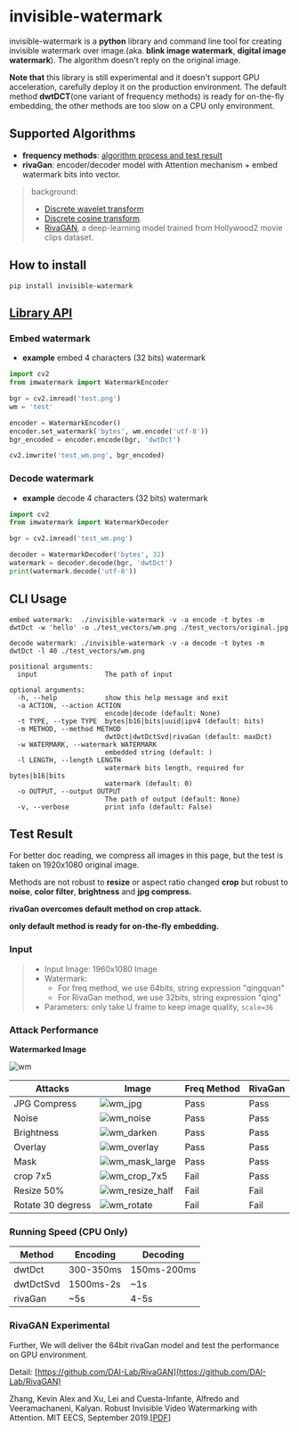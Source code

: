 # invisible-watermark
invisible-watermark is a **python** library and command line tool for creating invisible watermark over image.(aka. **blink image watermark**, **digital image watermark**). The algorithm doesn't reply on the original image.

**Note that** this library is still experimental and it doesn't support GPU acceleration, carefully deploy it on the production environment. The default method **dwtDCT**(one variant of frequency methods) is ready for on-the-fly embedding, the other methods are too slow on a CPU only environment.


## Supported Algorithms
* **frequency methods**: [algorithm process and test result](https://github.com/ShieldMnt/invisible-watermark/wiki/Frequency-Methods)
* **rivaGan**: encoder/decoder model with Attention mechanism + embed watermark bits into vector.

> background:
> * [Discrete wavelet transform](https://en.wikipedia.org/wiki/Discrete_wavelet_transform)
> * [Discrete cosine transform](https://en.wikipedia.org/wiki/Discrete_cosine_transform).
> * [RivaGAN](https://github.com/DAI-Lab/RivaGAN), a deep-learning model trained from Hollywood2 movie clips dataset.

## How to install
`pip install invisible-watermark`


## [Library API](https://github.com/ShieldMnt/invisible-watermark/wiki/API)
### Embed watermark

* **example** embed 4 characters (32 bits) watermark

```python
import cv2
from imwatermark import WatermarkEncoder

bgr = cv2.imread('test.png')
wm = 'test'

encoder = WatermarkEncoder()
encoder.set_watermark('bytes', wm.encode('utf-8'))
bgr_encoded = encoder.encode(bgr, 'dwtDct')

cv2.imwrite('test_wm.png', bgr_encoded)
```

### Decode watermark
* **example** decode 4 characters (32 bits) watermark

```python
import cv2
from imwatermark import WatermarkDecoder

bgr = cv2.imread('test_wm.png')

decoder = WatermarkDecoder('bytes', 32)
watermark = decoder.decode(bgr, 'dwtDct')
print(watermark.decode('utf-8'))
```


## CLI Usage

```
embed watermark:  ./invisible-watermark -v -a encode -t bytes -m dwtDct -w 'hello' -o ./test_vectors/wm.png ./test_vectors/original.jpg

decode watermark: ./invisible-watermark -v -a decode -t bytes -m dwtDct -l 40 ./test_vectors/wm.png

positional arguments:
  input                 The path of input

optional arguments:
  -h, --help            show this help message and exit
  -a ACTION, --action ACTION
                        encode|decode (default: None)
  -t TYPE, --type TYPE  bytes|b16|bits|uuid|ipv4 (default: bits)
  -m METHOD, --method METHOD
                        dwtDct|dwtDctSvd|rivaGan (default: maxDct)
  -w WATERMARK, --watermark WATERMARK
                        embedded string (default: )
  -l LENGTH, --length LENGTH
                        watermark bits length, required for bytes|b16|bits
                        watermark (default: 0)
  -o OUTPUT, --output OUTPUT
                        The path of output (default: None)
  -v, --verbose         print info (default: False)
```

## Test Result
 
For better doc reading, we compress all images in this page, but the test is taken on 1920x1080 original image.

Methods are not robust to **resize** or aspect ratio changed **crop** but robust to **noise**, **color filter**, **brightness** and **jpg compress.**

**rivaGan overcomes default method on crop attack.**

**only default method is ready for on-the-fly embedding.**

### Input
> * Input Image: 1960x1080 Image
> * Watermark: 
>   - For freq method, we use 64bits, string expression "qingquan"
>   - For RivaGan method, we use 32bits, string expression "qing"
> * Parameters: only take U frame to keep image quality, ```scale=36```

### Attack Performance


**Watermarked Image**

![wm](https://user-images.githubusercontent.com/1647036/106387712-03c17400-6416-11eb-9490-e5e860b025ad.png)

| Attacks | Image | Freq Method | RivaGan |
| --- | --- | --- | --- |
| JPG Compress | ![wm_jpg](https://user-images.githubusercontent.com/1647036/106387721-0e7c0900-6416-11eb-840c-8eab1cb9d748.jpg) | Pass | Pass |
| Noise | ![wm_noise](https://user-images.githubusercontent.com/1647036/106387874-c90c0b80-6416-11eb-99f3-1716f01f2211.png) | Pass | Pass |
| Brightness | ![wm_darken](https://user-images.githubusercontent.com/1647036/106387718-0cb24580-6416-11eb-83af-7f9e94f13cae.png) | Pass | Pass |
| Overlay | ![wm_overlay](https://user-images.githubusercontent.com/1647036/106387733-13d95380-6416-11eb-8aa4-b3d2acfa8637.png) | Pass | Pass |
| Mask | ![wm_mask_large](https://user-images.githubusercontent.com/1647036/106387726-10de6300-6416-11eb-99c3-4a0f70f99224.png) | Pass | Pass |
| crop 7x5 | ![wm_crop_7x5](https://user-images.githubusercontent.com/1647036/106387713-06bc6480-6416-11eb-8ae0-f64289642450.png) | Fail | Pass |
| Resize 50% | ![wm_resize_half](https://user-images.githubusercontent.com/1647036/106387735-15a31700-6416-11eb-8589-2ffa38df2a9a.png) | Fail | Fail |
| Rotate 30 degress | ![wm_rotate](https://user-images.githubusercontent.com/1647036/106387737-19369e00-6416-11eb-8417-05e53e11b77f.png) | Fail | Fail|



### Running Speed (CPU Only)
| Method | Encoding | Decoding |
| --- | --- | --- |
| dwtDct | 300-350ms | 150ms-200ms |
| dwtDctSvd | 1500ms-2s | ~1s |
| rivaGan | ~5s | 4-5s |

### RivaGAN Experimental
Further, We will deliver the 64bit rivaGan model and test the performance on GPU environment.

Detail: [https://github.com/DAI-Lab/RivaGAN](https://github.com/DAI-Lab/RivaGAN)

Zhang, Kevin Alex and Xu, Lei and Cuesta-Infante, Alfredo and Veeramachaneni, Kalyan. Robust Invisible Video Watermarking with Attention. MIT EECS, September 2019.[[PDF](https://arxiv.org/abs/1909.01285)]
